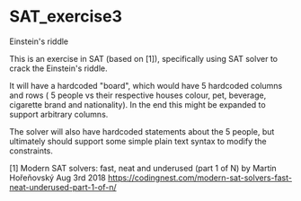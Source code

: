 # SAT_exercise3
Einstein's riddle

This is an exercise in SAT (based on [1]), specifically using SAT solver to crack the Einstein's riddle.

It will have a hardcoded "board", which would have 5 hardcoded columns and rows ( 5 people vs their respective houses colour, pet, beverage, cigarette brand and nationality). In the end this might be expanded to support arbitrary columns.

The solver will also have hardcoded statements about the 5 people, but ultimately should support some simple plain text syntax to modify the constraints.

[1] Modern SAT solvers: fast, neat and underused (part 1 of N) by Martin Hořeňovský Aug 3rd 2018 https://codingnest.com/modern-sat-solvers-fast-neat-underused-part-1-of-n/